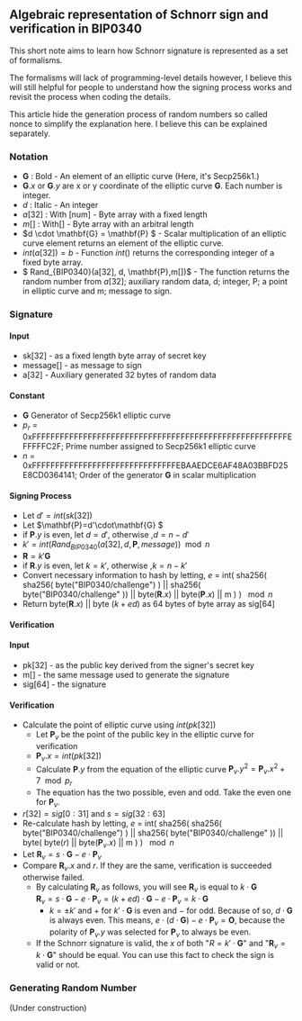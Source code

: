 
## Algebraic representation of Schnorr sign and verification in BIP0340

This short note aims to learn how Schnorr signature is represented as a set of formalisms.

The formalisms will lack of programming-level details however, I believe this will still helpful for people to understand how the signing process works and revisit the process when coding the details.

This article hide the generation process of random numbers so called nonce to simplify the explanation here. I believe this can be explained separately.


### Notation

- $\mathbf{G}$ : Bold - An element of an elliptic curve (Here, it's Secp256k1.)
- $\mathbf{G}.x$ or $\mathbf{G}.y$ are x or y coordinate of the elliptic curve $\mathbf{G}$. Each number is integer.
- $d$ : Italic - An integer
- $a[32]$ : With [num] - Byte array with a fixed length
- $m[]$ : With[] - Byte array with an arbitral length
- $d \cdot \mathbf{G} = \mathbf{P} $ - Scalar multiplication of an elliptic curve element returns an element of the elliptic curve.
- $int(a[32]) = b$ - Function $int()$ returns the corresponding integer of a fixed byte array.
- $ Rand_{BIP0340}(a[32], d, \mathbf{P},m[])$ - The function returns the random number from $a[32]$; auxiliary random data, d; integer, P; a point in elliptic curve and m; message to sign.

### Signature

#### Input

- sk[32] - as a fixed length byte array of secret key
- message[] - as message to sign
- a[32] - Auxiliary generated 32 bytes of random data  

#### Constant

- $\mathbf{G}$ Generator of Secp256k1 elliptic curve
- $p_r$ = 0xFFFFFFFFFFFFFFFFFFFFFFFFFFFFFFFFFFFFFFFFFFFFFFFFFFFFFFFEFFFFFC2F; Prime number assigned to Secp256k1 elliptic curve
- $n$ = 0xFFFFFFFFFFFFFFFFFFFFFFFFFFFFFFFEBAAEDCE6AF48A03BBFD25E8CD0364141; Order of the generator $\mathbf{G}$ in scalar multiplication

#### Signing Process

- Let $d' = int(sk[32])$
- Let $\mathbf{P}=d'\cdot\mathbf{G} $
- if $\mathbf{P}.y$ is even, let $d=d'$, otherwise ,$d=n-d'$
- $k'= int(Rand_{BIP0340}(a[32], d, \mathbf{P}, message )) \mod n$
- $\mathbf{R}=k'\mathbf{G}$
- if $\mathbf{R}.y$ is even, let $k=k'$, otherwise ,$k=n-k'$
- Convert necessary information to hash by letting,
   $e$ = int( sha256( 
    sha256( byte("BIP0340/challenge") ) || sha256( byte("BIP0340/challenge" )) ||
    byte($\mathbf{R}.x$) || byte($\mathbf{P}.x$) || m ) ) $\mod n$ 
- Return byte($\mathbf{R}.x$) || byte ($k+ed$) as 64 bytes of byte array as sig[64]

#### Verification

#### Input

- pk[32] - as the public key derived from the signer's secret key
- m[] - the same message used to generate the signature
- sig[64] - the signature

#### Verification

- Calculate the point of elliptic curve using $int(pk[32])$
    - Let $\mathbf{P}_v$ be the point of the public key in the elliptic curve for verification
    - $\mathbf{P}_v.x = int(pk[32])$
    - Calculate $\mathbf{P}.y$ from the equation of the elliptic curve $\mathbf{P}_v.y^2 = \mathbf{P}_v.x^2 + 7 \mod p_r$
    - The equation has the two possible, even and odd. Take the even one for $\mathbf{P}_v$.
-  $r[32] = sig[0:31]$ and $s = sig[32:63]$ 
- Re-calculate hash by letting,
   $e$ = int( sha256( 
    sha256( byte("BIP0340/challenge") ) || sha256( byte("BIP0340/challenge" )) ||
    byte( byte($r$) || byte($\mathbf{P}_v.x$) || m ) ) $\mod n$ 
- Let $\mathbf{R}_v = s\cdot\mathbf{G} - e\cdot\mathbf{P}_v$ 
- Compare $\mathbf{R}_v.x$ and $r$. If they are the same, verification is succeeded otherwise failed. 
  - By calculating $\mathbf{R}_v$ as follows, you will see $\mathbf{R}_v$ is equal to $k\cdot\mathbf{G}$  
    $\mathbf{R}_v = s\cdot\mathbf{G} - e\cdot\mathbf{P}_v = (k+ed)\cdot\mathbf{G} - e\cdot\mathbf{P}_v = k \cdot \mathbf{G}$
    - $k = \pm k'$ and $+$ for $k'\cdot \mathbf{G}$ is even and $-$ for odd. Because of so, $d\cdot\mathbf{G}$ is always even. 
    This means, $e\cdot(d\cdot\mathbf{G}) - e\cdot\mathbf{P}_v = \mathbf{O}$, because the polarity of $\mathbf{P}_v.y$ was selected for $\mathbf{P}_v$ to always be even. 
  - If the Schnorr signature is valid, the $x$ of both "$R = k'\cdot\mathbf{G}$" and "$\mathbf{R}_v=k\cdot\mathbf{G}$" should be equal. You can use this fact to check the sign is valid or not.

### Generating Random Number

(Under construction)


